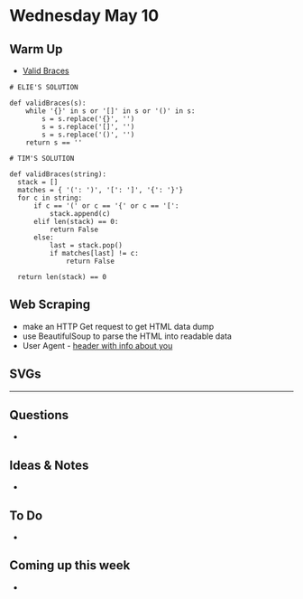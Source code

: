 # Wednesday May 10

## Warm Up

* [Valid Braces](https://www.codewars.com/kata/valid-braces/train/python)

```
# ELIE'S SOLUTION

def validBraces(s):
    while '{}' in s or '[]' in s or '()' in s:
        s = s.replace('{}', '')
        s = s.replace('[]', '')
        s = s.replace('()', '')
    return s == ''
```

```
# TIM'S SOLUTION

def validBraces(string):
  stack = []
  matches = { '(': ')', '[': ']', '{': '}'}
  for c in string:
      if c == '(' or c == '{' or c == '[':
          stack.append(c)
      elif len(stack) == 0:
          return False
      else:
          last = stack.pop()
          if matches[last] != c:
              return False
  
  return len(stack) == 0
```

## Web Scraping

* make an HTTP Get request to get HTML data dump
* use BeautifulSoup to parse the HTML into readable data
* User Agent - [header with info about you](http://www.whoishostingthis.com/tools/user-agent/)

## SVGs 




************************************

## Questions 

* 

## Ideas & Notes

* 

## To Do

* 

## Coming up this week

* 

